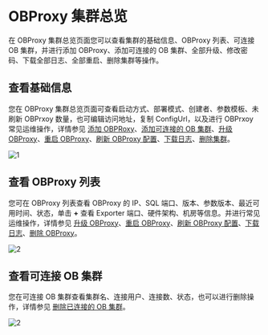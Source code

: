 OBProxy 集群总览
=================================

在 OBProxy 集群总览页面您可以查看集群的基础信息、OBProxy 列表、可连接 OB 集群，并进行添加 OBProxy、添加可连接的 OB 集群、全部升级、修改密码、下载全部日志、全部重启、删除集群等操作。

查看基础信息
---------------------------

您在 OBProxy 集群总览页面可查看启动方式、部署模式、创建者、参数模板、未刷新 OBPrxoy 数量，也可编辑访问地址，复制 ConfigUrl，以及进行 OBPrxoy 常见运维操作，详情参见 [添加 OBPRoxy](../../8.obproxy/6.add-obproxy.md)、[添加可连接的 OB 集群](../../8.obproxy/10.add-a-connectable-ob-cluster.md)、[升级 OBProxy](../../8.obproxy/5.upgrade-obproxy.md)、[重启 OBProxy](../../8.obproxy/4.restart-obproxy-cluster.md)、[刷新 OBProxy 配置](../../8.obproxy/7.refresh-obproxy-configuration.md)、[下载日志](../../11.system-management-features/13.log-service/1.log-query.md)、[删除集群](../../4.cluster-features/2.basic-operations/3.delete-a-cluster-1.md)。

![1](https://obbusiness-private.oss-cn-shanghai.aliyuncs.com/doc/img/ocp/obproxy%E5%9F%BA%E6%9C%AC%E4%BF%A1%E6%81%AF1.png)

查看 OBProxy 列表
----------------------------------

您可在 OBProxy 列表查看 OBProxy 的 IP、SQL 端口、版本、参数版本、最近可用时间、状态，单击 **+** 查看 Exporter 端口、硬件架构、机房等信息。并进行常见运维操作，详情参见 [升级 OBProxy](../../8.obproxy/5.upgrade-obproxy.md)、[重启 OBProxy](../../8.obproxy/4.restart-obproxy-cluster.md)、[刷新 OBProxy 配置](../../8.obproxy/7.refresh-obproxy-configuration.md)、[下载日志](../../11.system-management-features/13.log-service/1.log-query.md)、[删除 OBProxy](../../8.obproxy/3.delete-obproxy-cluster.md)。

![2](https://obbusiness-private.oss-cn-shanghai.aliyuncs.com/doc/img/ocp/obproxy%E5%88%97%E8%A1%A81.png)

查看可连接 OB 集群
--------------------------------

您在可连接 OB 集群查看集群名、连接用户、连接数、状态，也可以进行删除操作，详情参见 [删除已连接的 OB 集群](../../8.obproxy/14.delete-a-connected-ob-cluster.md)。

![2](https://help-static-aliyun-doc.aliyuncs.com/assets/img/zh-CN/6470460261/p265888.png)
